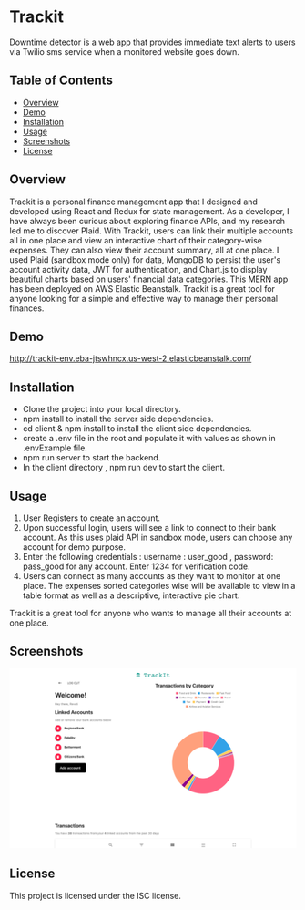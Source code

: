 

# Trackit

Downtime detector is a web app that provides immediate text alerts to users via Twilio sms service when a monitored website goes down.

## Table of Contents

- [Overview](#overview)
- [Demo](#demo)
- [Installation](#installation)
- [Usage](#usage)
- [Screenshots](#screenshots)
- [License](#license)

## Overview

Trackit is a personal finance management app that I designed and developed using React and Redux for state management. As a developer, I have always been curious about exploring finance APIs, and my research led me to discover Plaid. With Trackit, users can link their multiple accounts all in one place and view an interactive chart of their category-wise expenses. They can also view their account summary, all at one place. I used Plaid (sandbox mode only) for data, MongoDB to persist the user's account activity data, JWT for authentication, and Chart.js to display beautiful charts based on users' financial data categories. This MERN app has been deployed on AWS Elastic Beanstalk. Trackit is a great tool for anyone looking for a simple and effective way to manage their personal finances.

## Demo

http://trackit-env.eba-jtswhncx.us-west-2.elasticbeanstalk.com/

## Installation

- Clone the project into your local directory.
- npm install to install the server side dependencies.
- cd client & npm install to install the client side dependencies.
- create a .env file in the root and populate it with values as shown in .envExample file.
- npm run server to start the backend.
- In the client directory , npm run dev to start the client. 

## Usage
1. User Registers to create an account. 
2. Upon successful login, users will see a link to connect to their bank account. As this uses plaid API in sandbox mode, users can choose any account for demo purpose.
3. Enter the following credentials : username : user_good , password: pass_good for any account. Enter 1234 for verification code.
4. Users can connect as many accounts as they want to monitor at one place. The expenses sorted categories wise will be available to view in a table format as well as a descriptive, interactive pie chart. 



 
Trackit is a great tool for anyone who wants to manage all their accounts at one place.

## Screenshots

![Alt text](./trackit-2.png "Trackit")


## License

This project is licensed under the ISC license.

